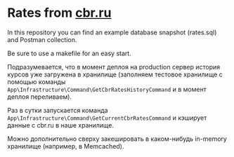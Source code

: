 # Rates from [cbr.ru](http://cbr.ru)

In this repository you can find an example database snapshot (rates.sql)
and Postman collection.

Be sure to use a makefile for an easy start.

Подразумевается, что в момент деплоя на production сервер история курсов
уже загружена в хранилище  (заполняем тестовое хранилище с помощью команды 
``App\Infrastructure\Command\GetCbrRatesHistoryCommand`` и в момент деплоя переливаем). 

Раз в сутки запускается команда ``App\Infrastructure\Command\GetCurrentCbrRatesCommand``
и кэширует данные с cbr.ru в наше хранилище.

Можно дополнительно сверху закешировать в каком-нибудь in-memory хранилище
(например, в Memcached).